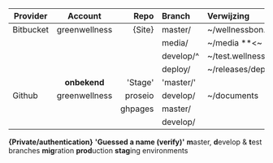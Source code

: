
| Provider    | Account       | Repo    | Branch   | Verwijzing           | Onwner  |
| ----------- |:-------------:| -------:|:-------- |:-------------------- |:-------:|
| Bitbucket   | greenwellness |{Site}   | master/  | ~/wellnessbon.nl     | Rob     |
|             |               |         | media/   | ~/media **<~ all**   | Rob     |
|             |               |         | develop/^| ~/test.wellnessbon.nl|
|             |               |         | deploy/  | ~/releases/deployed  | Lennart |
|             | **onbekend**  | 'Stage' |'master/' |                      | Paul    |
| Github      | greenwellness | proseio | develop/ | ~/documents          | Rob     |
|             |               | ghpages | master/  |                      |         |
|             |               |         | develop/ |                      |         |

**{**Private/authentication**}**
**'**Guessed a name (verify)**'**
**m**aster, **d**evelop & **t**est branches
**mig**ration **prod**uction **stag**ing environments
